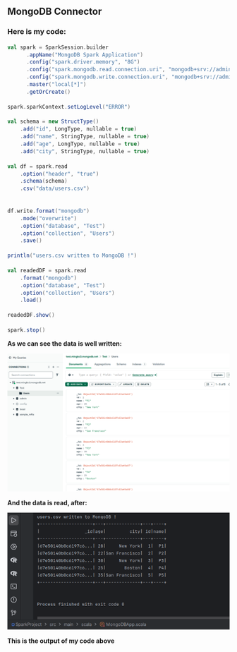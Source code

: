 
## MongoDB Connector

### Here is my code:

```scala
val spark = SparkSession.builder
      .appName("MongoDB Spark Application")
      .config("spark.driver.memory", "8G")
      .config("spark.mongodb.read.connection.uri", "mongodb+srv://admin:password@test.mingkc3.mongodb.net/Test.Users")
      .config("spark.mongodb.write.connection.uri", "mongodb+srv://admin:password@test.mingkc3.mongodb.net/Test.Users")
      .master("local[*]")
      .getOrCreate()

spark.sparkContext.setLogLevel("ERROR")

val schema = new StructType()
    .add("id", LongType, nullable = true)
    .add("name", StringType, nullable = true)
    .add("age", LongType, nullable = true)
    .add("city", StringType, nullable = true)

val df = spark.read
    .option("header", "true")
    .schema(schema)
    .csv("data/users.csv")


df.write.format("mongodb")
    .mode("overwrite")
    .option("database", "Test")
    .option("collection", "Users")
    .save()

println("users.csv written to MongoDB !")

val readedDF = spark.read
    .format("mongodb")
    .option("database", "Test")
    .option("collection", "Users")
    .load()

readedDF.show()

spark.stop()
```

**As we can see the data is well written:**

![image](./imgs/mongocompass.png)

**And the data is read, after:**

![image](./imgs/mongodboutput.png)

**This is the output of my code above**